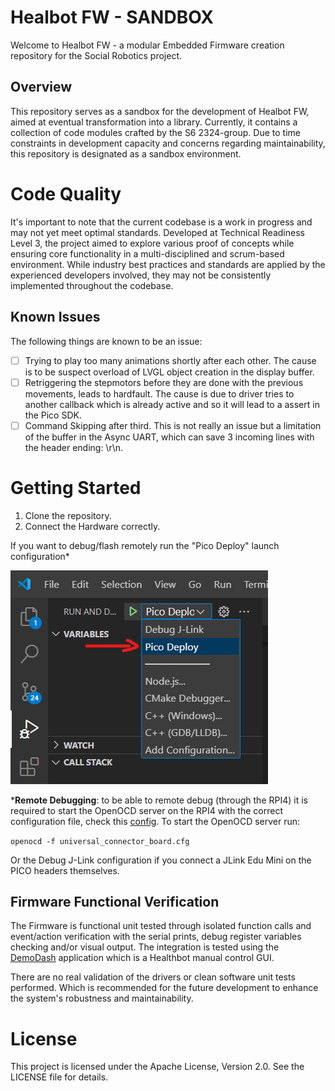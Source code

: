 # Healbot FW - SANDBOX
Welcome to Healbot FW - a modular Embedded Firmware creation repository for the Social Robotics project.

## Overview
This repository serves as a sandbox for the development of Healbot FW, aimed at eventual transformation into a library. Currently, it contains a collection of code modules crafted by the S6 2324-group. Due to time constraints in development capacity and concerns regarding maintainability, this repository is designated as a sandbox environment.

# Code Quality
It's important to note that the current codebase is a work in progress and may not yet meet optimal standards. Developed at Technical Readiness Level 3, the project aimed to explore various proof of concepts while ensuring core functionality in a multi-disciplined and scrum-based environment. While industry best practices and standards are applied by the experienced developers involved, they may not be consistently implemented throughout the codebase.

## Known Issues 
The following things are known to be an issue: 
- [ ] Trying to play too many animations shortly after each other. The cause is to be suspect overload of LVGL object creation in the display buffer. 
- [ ] Retriggering the stepmotors before they are done with the previous movements, leads to hardfault. The cause is due to driver tries to another callback which is already active and so it will lead to a assert in the Pico SDK.
- [ ] Command Skipping after third. This is not really an issue but a limitation of the buffer in the Async UART, which can save 3 incoming lines with the header ending: \r\n. 

# Getting Started
1. Clone the repository. 
2. Connect the Hardware correctly. 

If you want to debug/flash remotely run the "Pico Deploy" launch configuration*

![VS-code DB example](docs/guide-vscode_start_remote_DB.png)

***Remote Debugging**: to be able to remote debug (through the RPI4) it is required to start the OpenOCD server on the RPI4 with the correct configuration file, check this [config](docs/universal_connector_board.cfg). To start the OpenOCD server run:

``
openocd -f universal_connector_board.cfg
``

Or the Debug J-Link configuration if you connect a JLink Edu Mini on the PICO headers themselves. 

## Firmware Functional Verification
The Firmware is functional unit tested through isolated function calls and event/action verification with the serial prints, debug register variables checking and/or visual output. The integration is tested using the [DemoDash](https://github.com/HCL-Hbot/Healthbot-DemoDash) application which is a Healthbot manual control GUI.

There are no real validation of the drivers or clean software unit tests performed. Which is recommended for the future development to enhance the system's robustness and maintainability. 

# License
This project is licensed under the Apache License, Version 2.0. See the LICENSE file for details.